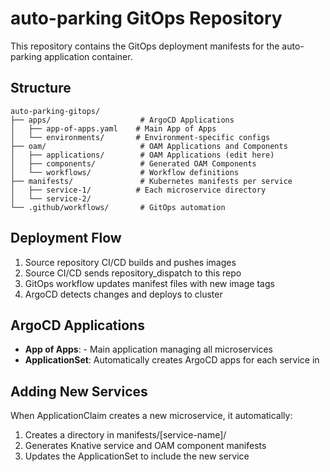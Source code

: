 # auto-parking GitOps Repository

This repository contains the GitOps deployment manifests for the auto-parking application container.

## Structure

```
auto-parking-gitops/
├── apps/                    # ArgoCD Applications
│   ├── app-of-apps.yaml    # Main App of Apps
│   └── environments/       # Environment-specific configs
├── oam/                     # OAM Applications and Components
│   ├── applications/        # OAM Applications (edit here)
│   ├── components/          # Generated OAM Components
│   └── workflows/           # Workflow definitions
├── manifests/               # Kubernetes manifests per service
│   ├── service-1/          # Each microservice directory
│   └── service-2/
└── .github/workflows/       # GitOps automation
```

## Deployment Flow

1. Source repository CI/CD builds and pushes images
2. Source CI/CD sends repository_dispatch to this repo
3. GitOps workflow updates manifest files with new image tags
4. ArgoCD detects changes and deploys to cluster

## ArgoCD Applications

- **App of Apps**:  - Main application managing all microservices
- **ApplicationSet**: Automatically creates ArgoCD apps for each service in 

## Adding New Services

When ApplicationClaim creates a new microservice, it automatically:
1. Creates a directory in manifests/[service-name]/
2. Generates Knative service and OAM component manifests
3. Updates the ApplicationSet to include the new service
